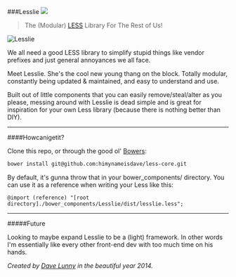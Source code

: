 ###Lesslie [![](http://img.shields.io/badge/version-1.0.0-blue.svg)](https://github.com/himynameisdave/Lesslie/releases/tag/v1.0.0)
> The (Modular) [LESS](http://lesscss.org/) Library For The Rest of Us!

![Lesslie](http://media.giphy.com/media/aek4CX1IzVx7y/giphy.gif)

We all need a good LESS library to simplify stupid things like vendor prefixes and just general annoyances we all face.

Meet Lesslie. She's the cool new young thang on the block. Totally modular, constantly being updated & maintained, and easy to understand and use.

Built out of little components that you can easily remove/steal/alter as you please, messing around with Lesslie is dead simple and is great for inspiration for your own Less library (because there is nothing better than DIY).

---

####Howcanigetit?

Clone this repo, or through the good ol' [Bowers](http://bower.io/):

```bash
bower install git@github.com:himynameisdave/less-core.git
```

By default, it's gunna throw that in your bower_components/ directory. You can use it as a reference when writing your Less like this:

```less
@import (reference) "[root directory]./bower_components/Lesslie/dist/lesslie.less";
```

---

#####Future

Looking to maybe expand Lesslie to be a (light) framework. In other words I'm essentially like every other front-end dev with too much time on his hands.

*Created by [Dave Lunny](https://himynameisdave.github.io) in the beautiful year 2014.*
